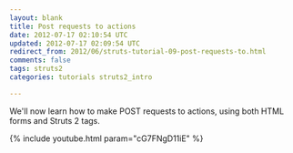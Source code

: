 ```yaml
---           
layout: blank
title: Post requests to actions
date: 2012-07-17 02:10:54 UTC
updated: 2012-07-17 02:09:54 UTC
redirect_from: 2012/06/struts-tutorial-09-post-requests-to.html
comments: false
tags: struts2
categories: tutorials struts2_intro

---
```


We'll now learn how to make POST requests to actions, using both HTML forms and Struts 2 tags.

{% include youtube.html param="cG7FNgD11iE" %}